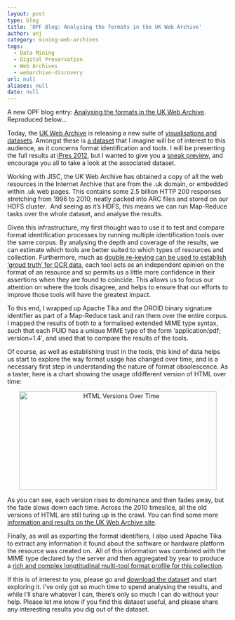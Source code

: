 ```yaml
---
layout: post
type: blog
title: 'OPF Blog: Analysing the formats in the UK Web Archive'
author: anj
category: mining-web-archives
tags:
  - Data Mining
  - Digital Preservation
  - Web Archives
  - webarchive-discovery
url: null
aliases: null
date: null
---
```

<p>
A new OPF blog entry: <a href="http://openpreservation.org/knowledge/blogs/2012/08/17/analysing-formats-uk-web-archive/">Analysing the formats in the UK Web Archive</a>. Reproduced below...
</p>
<!--break-->

<p>Today, the <a class="external" href="http://www.webarchive.org.uk/">UK Web Archive</a> is releasing a new suite of <a class="external" href="http://www.webarchive.org.uk/ukwa/visualisation">visualisations and datasets</a>. Amongst these is <a class="external" href="http://www.webarchive.org.uk/ukwa/visualisation/ukwa.ds.2/fmt">a dataset</a> that I imagine will be of interest to this audience, as it concerns format identification and tools. I will be presenting the full results at <a class="external" href="http://ipres.ischool.utoronto.ca">iPres 2012</a>, but I wanted to give you a <a class="external" href="http://www.webarchive.org.uk/ukwa/visualisation/ukwa.ds.2/fmt">sneak preview</a>, and encourage you all to take a look at the associated dataset.<!--break--></p>
<p>Working with JISC, the UK Web Archive has obtained a copy of all the web resources in the Internet Archive that are from the .uk domain, or embedded within .uk web pages. This contains some 2.5 billion HTTP 200 responses stretching from 1996 to 2010, neatly packed into ARC files and stored on our HDFS cluster. &nbsp;And seeing as it’s HDFS, this means we can run Map-Reduce tasks over the whole dataset, and analyse the results.</p>
<p>Given this infrastructure, my first thought was to use it to test and compare format identification processes by running multiple identification tools over the same corpus. By analysing the depth and coverage of the results, we can estimate which tools are better suited to which types of resources and collection. Furthermore, much as <a class="external" href="http://www.ariadne.ac.uk/issue68/impact-rpt">double re-keying can be used to establish ‘groud truth’ for OCR data</a>, each tool acts as an independent opinion on the format of an resource and so permits us a little more confidence in their assertions when they are found to coincide. This allows us to focus our attention on where the tools disagree, and helps to ensure that our efforts to improve those tools will have the greatest impact.</p>
<p>To this end, I wrapped up Apache Tika and the DROID binary signature identifier as part of a Map-Reduce task and ran them over the entire corpus. I mapped the results of both to a formalised extended MIME type syntax, such that each PUID has a unique MIME type of the form ‘application/pdf; version=1.4′, and used that to compare the results of the tools.</p>
<p>Of course, as well as establishing trust in the tools, this kind of data helps us start to explore the way format usage has changed over time, and is a necessary first step in understanding the nature of format obsolescence. As a taster, here is a chart showing the usage ofdifferent version of HTML over time:</p>
<p style="text-align: center;"><img src="https://data.webarchive.org.uk/opendata/ukwa.ds.2/fmt/images/fmt-html-versions.png" alt="HTML Versions Over Time" height="225" width="450"></p>
<p>As you can see, each version rises to dominance and then fades away, but the fade slows down each time. Across the 2010 timeslice, all the old versions of HTML are still turing up in the crawl. You can find some more <a class="external" href="http://www.webarchive.org.uk/ukwa/visualisation/ukwa.ds.2/fmt">information and results on the UK Web Archive site</a>.</p>
<p>Finally, as well as exporting the format identifiers, I also used Apache Tika to extract any information it found about the software or hardware platform the resource was created on. &nbsp;All of this information was combined with the MIME type declared by the server and then aggregated by year to produce a <a class="external" href="http://www.webarchive.org.uk/ukwa/visualisation/ukwa.ds.2/fmt">rich and complex longtitudinal multi-tool format profile for this collection</a>.</p>
<p>If this is of interest to you, please go and <a class="external" href="http://dx.doi.org/10.5259/ukwa.ds.2/fmt/1">download the dataset</a> and start exploring it. I’ve only got so much time to spend analysing the results, and while I’ll share whatever I can, there’s only so much I can do without your help. Please let me know if you find this dataset useful, and please share any interesting results you dig out of the dataset.</p>
